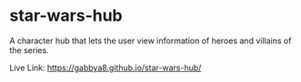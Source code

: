 # star-wars-hub
A character hub that lets the user view information of heroes and villains of the series.

Live Link:
https://gabbya8.github.io/star-wars-hub/
